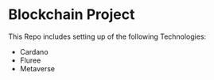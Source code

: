 # Blockchain Project
This Repo includes setting up of the following Technologies:

- Cardano
- Fluree
- Metaverse
